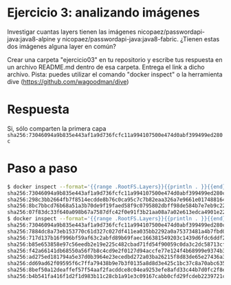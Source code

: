 # Ejercicio 3: analizando imágenes
Investigar cuantas layers tienen las imágenes nicopaez/passwordapi-java:java8-alpine y nicopaez/passwordapi-java:java8-fabric.
¿Tienen estas dos imágenes alguna layer en común?

Crear una carpeta "ejercicio03" en tu repositorio y escribe tus respuesta en un archivo README.md dentro de esa carpeta. Entrega el link a dicho archivo.
Pista: puedes utilizar el comando "docker inspect" o la herramienta dive (https://github.com/wagoodman/dive)

# Respuesta
Si, sólo comparten la primera capa `sha256:73046094a9b835e443af1a9d736fcfc11a994107500e474d0abf399499ed280c`

# Paso a paso
```sh
$ docker inspect --format='{{range .RootFS.Layers}}{{println . }}{{end}}' nicopaez/passwordapi-java:java8-alpine 
sha256:73046094a9b835e443af1a9d736fcfc11a994107500e474d0abf399499ed280c
sha256:298c3bb2664fb7f8514ecdde8b76c0ca95c7c7b82eaa326a7e9661e017488164
sha256:8bc7bbcd76b68a51a3b70de9f19faed58f9c0795802dbff98de584b7e7eb9c22
sha256:07f83dc33f640a098b67a7587dfc42f0e91f3b21aa08a7a02e613edca4901e22
$ docker inspect --format='{{range .RootFS.Layers}}{{println . }}{{end}}' nicopaez/passwordapi-java:java8-fabric 
sha256:73046094a9b835e443af1a9d736fcfc11a994107500e474d0abf399499ed280c
sha256:7884dc8a73eb153770c61d327c027df411ea035bb2292a0a75373481a4b7fbd0
sha256:717d137b16f996bf59af63c2abfd89b69faec166381549203c1439d6fdc6ddf2
sha256:b85e653858e97c56eedb2e19e225c482cbad71fd54f90059c0da3c2dc58713cf
sha256:f42a66141db68550a56f7b8c4cd9e2f0127d94accfe77e124f4b68999e9374b3
sha256:ad275ed181794a5e37d0b3964e23ecedbd272a03ba26215f8d83de65e27436a3
sha256:dd69ad62f09595f6c7ffa79438b9e7b3f0135a8d8d3e425c1bc37c8a70abc635
sha256:8bef50a12deaffef57f54aaf2facddce8c04ea9253efe8afd33c44b7d0fc2f8e
sha256:b4b541fa416f1d2f1d983b11c28cb1a91e3c09167cabb0cfd29fcdeb2239721c
````


